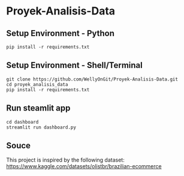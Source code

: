 # Proyek-Analisis-Data

## Setup Environment - Python

```
pip install -r requirements.txt
```

## Setup Environment - Shell/Terminal

```
git clone https://github.com/WellyOnGit/Proyek-Analisis-Data.git
cd proyek_analisis_data
pip install -r requirements.txt
```

## Run steamlit app

```
cd dashboard
streamlit run dashboard.py
```

## Souce

This project is inspired by the following dataset:
https://www.kaggle.com/datasets/olistbr/brazilian-ecommerce
